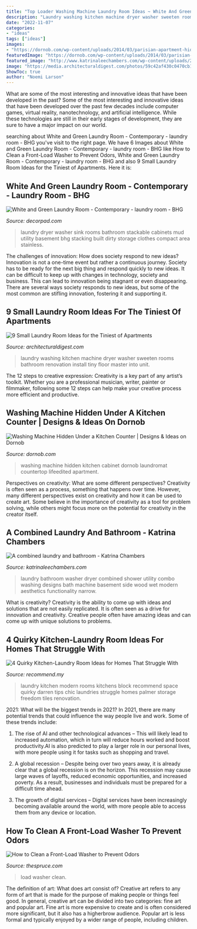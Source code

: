 ```yaml
---
title: "Top Loader Washing Machine Laundry Room Ideas ~ White And Green Laundry Room"
description: "Laundry washing kitchen machine dryer washer sweeten rooms bathroom renovation install tiny floor master into unit"
date: "2022-11-07"
categories:
- "ideas"
tags: ["ideas"]
images:
- "https://dornob.com/wp-content/uploads/2014/03/parisian-apartment-hidden-washing-machine.jpg"
featuredImage: "https://dornob.com/wp-content/uploads/2014/03/parisian-apartment-hidden-washing-machine.jpg"
featured_image: "http://www.katrinaleechambers.com/wp-content/uploads/2016/08/46d518f3b40a5932a85ae800ee73340f.jpg"
image: "https://media.architecturaldigest.com/photos/59c42af430c0470cb104253b/16:9/w_1280,c_limit/sweeten-laundry-rooms-01.jpg"
ShowToc: true
author: "Noemi Larson"
---
```



What are some of the most interesting and innovative ideas that have been developed in the past?
Some of the most interesting and innovative ideas that have been developed over the past few decades include computer games, virtual reality, nanotechnology, and artificial intelligence. While these technologies are still in their early stages of development, they are sure to have a major impact on our world.

	

		
searching about White and Green Laundry Room - Contemporary - laundry room - BHG you've visit to the right page. We have 6 Images about White and Green Laundry Room - Contemporary - laundry room - BHG like How to Clean a Front-Load Washer to Prevent Odors, White and Green Laundry Room - Contemporary - laundry room - BHG and also 9 Small Laundry Room Ideas for the Tiniest of Apartments. Here it is:
		
    
## White And Green Laundry Room - Contemporary - Laundry Room - BHG

<img loading=lazy src="https://cdn.decorpad.com/photos/2013/02/14/0e95b8ec00b3.jpeg" onerror="this.onerror=null;this.src='https://tse3.mm.bing.net/th?id=OIP.CAk8Xl6JZGaEJh__T4IOfQHaJ3&amp;pid=15.1';" alt="White and Green Laundry Room - Contemporary - laundry room - BHG">

_Source: decorpad.com_

>laundry dryer washer sink rooms bathroom stackable cabinets mud utility basement bhg stacking built dirty storage clothes compact area stainless. 

	

The challenges of innovation: How does society respond to new ideas?
Innovation is not a one-time event but rather a continuous journey. Society has to be ready for the next big thing and respond quickly to new ideas. It can be difficult to keep up with changes in technology, society and business. This can lead to innovation being stagnant or even disappearing. There are several ways society responds to new ideas, but some of the most common are stifling innovation, fostering it and supporting it.

    
## 9 Small Laundry Room Ideas For The Tiniest Of Apartments

<img loading=lazy src="https://media.architecturaldigest.com/photos/59c42af430c0470cb104253b/16:9/w_1280,c_limit/sweeten-laundry-rooms-01.jpg" onerror="this.onerror=null;this.src='https://tse3.mm.bing.net/th?id=OIP.RNe2VDI2AVI03kR2FLfEMQHaEK&amp;pid=15.1';" alt="9 Small Laundry Room Ideas for the Tiniest of Apartments">

_Source: architecturaldigest.com_

>laundry washing kitchen machine dryer washer sweeten rooms bathroom renovation install tiny floor master into unit. 

	

The 12 steps to creative expression:
Creativity is a key part of any artist’s toolkit. Whether you are a professional musician, writer, painter or filmmaker, following some 12 steps can help make your creative process more efficient and productive.

    
## Washing Machine Hidden Under A Kitchen Counter | Designs &amp; Ideas On Dornob

<img loading=lazy src="https://dornob.com/wp-content/uploads/2014/03/parisian-apartment-hidden-washing-machine.jpg" onerror="this.onerror=null;this.src='https://tse3.mm.bing.net/th?id=OIP.a0a_bhm9NrQO3GF36_4JvgAAAA&amp;pid=15.1';" alt="Washing Machine Hidden Under a Kitchen Counter | Designs &amp; Ideas on Dornob">

_Source: dornob.com_

>washing machine hidden kitchen cabinet dornob laundromat countertop lifeedited apartment. 

	

Perspectives on creativity: What are some different perspectives?
Creativity is often seen as a process, something that happens over time. However, many different perspectives exist on creativity and how it can be used to create art. Some believe in the importance of creativity as a tool for problem solving, while others might focus more on the potential for creativity in the creator itself.

    
## A Combined Laundry And Bathroom - Katrina Chambers

<img loading=lazy src="http://www.katrinaleechambers.com/wp-content/uploads/2016/08/46d518f3b40a5932a85ae800ee73340f.jpg" onerror="this.onerror=null;this.src='https://tse2.mm.bing.net/th?id=OIP.GB3Y3urgEz2HM_CVh3di1AHaK9&amp;pid=15.1';" alt="A combined laundry and bathroom - Katrina Chambers">

_Source: katrinaleechambers.com_

>laundry bathroom washer dryer combined shower utility combo washing designs bath machine basement side wood wet modern aesthetics functionality narrow. 

	

What is creativity?
Creativity is the ability to come up with ideas and solutions that are not easily replicated. It is often seen as a drive for innovation and creativity. Creative people often have amazing ideas and can come up with unique solutions to problems.

    
## 4 Quirky Kitchen-Laundry Room Ideas For Homes That Struggle With

<img loading=lazy src="https://www.recommend.my/blog/wp-content/uploads/2018/11/9eea7dac-d53e-4100-8318-d8eb8a53c35b_arm_rio-para-_rea-de-servi_o-preto-e-branca-Foto-Freedom-Kitchens.jpg" onerror="this.onerror=null;this.src='https://tse3.mm.bing.net/th?id=OIP.OL3WbsYDJdvraZHPYX4FPAHaJ4&amp;pid=15.1';" alt="4 Quirky Kitchen-Laundry Room Ideas for Homes That Struggle With">

_Source: recommend.my_

>laundry kitchen modern rooms kitchens block recommend space quirky darren tips chic laundries struggle homes palmer storage freedom tiles renovation. 

	

2021: What will be the biggest trends in 2021?
In 2021, there are many potential trends that could influence the way people live and work. Some of these trends include:
1. The rise of AI and other technological advances – This will likely lead to increased automation, which in turn will reduce hours worked and boost productivity.AI is also predicted to play a larger role in our personal lives, with more people using it for tasks such as shopping and travel.

2. A global recession – Despite being over two years away, it is already clear that a global recession is on the horizon. This recession may cause large waves of layoffs, reduced economic opportunities, and increased poverty. As a result, businesses and individuals must be prepared for a difficult time ahead.

3. The growth of digital services – Digital services have been increasingly becoming available around the world, with more people able to access them from any device or location.

    
## How To Clean A Front-Load Washer To Prevent Odors

<img loading=lazy src="https://www.thespruce.com/thmb/IpDZYQO7lJThIDiNCdH1HUjMtwY=/2123x1415/filters:fill(auto,1)/152803950-58a4bc733df78c345b7089d6.jpg" onerror="this.onerror=null;this.src='https://tse2.mm.bing.net/th?id=OIP.szc1jN1hFEG4YfLUUaMcDwHaE7&amp;pid=15.1';" alt="How to Clean a Front-Load Washer to Prevent Odors">

_Source: thespruce.com_

>load washer clean. 

	

The definition of art: What does art consist of?
Creative art refers to any form of art that is made for the purpose of making people or things feel good. In general, creative art can be divided into two categories: fine art and popular art. Fine art is more expensive to create and is often considered more significant, but it also has a higherbrow audience. Popular art is less formal and typically enjoyed by a wider range of people, including children.

